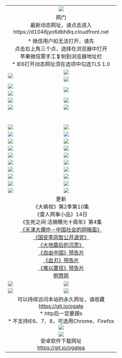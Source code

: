 ﻿<table>
  <tr></tr>
  <tr><td colspan=2 align=center><img src="https://cloud.githubusercontent.com/assets/11880933/13434984/f430fae2-e012-11e5-814f-c2df1e82b247.jpg" /></td></tr>
  <tr><td colspan=2 align=center>网门<br>最新动态网址，请点击进入
<br>https://d1046jyo6dbh8q.cloudfront.net
    </td>
  </tr>
  <tr>
    <td colspan=2 align=center>* 微信用户如无法打开，请先<br>点击右上角三个点，选择在浏览器中打开<br>苹果微信需手工复制到浏览器地址栏
    <br>* IE6打开动态网址须在选项中勾选TLS 1.0</td>
  </tr>
  <tr>
    <td rowspan=2><a href="https://d1046jyo6dbh8q.cloudfront.net/ogUP.aspx?name=11DKC.mp4&list=11DKC" target="_blank"><img src="https://d1046jyo6dbh8q.cloudfront.net/Up/11DKC1.jpg" /></a></td> 
    <td><div><a href="https://d1046jyo6dbh8q.cloudfront.net/ogUP.aspx?name=LRWS.mp4&list=LRWS" target="_blank"><img src="https://d1046jyo6dbh8q.cloudfront.net/Up/LRWS.jpg" /></a></td>
   </tr>
  <tr>
    <td><a href="https://d1046jyo6dbh8q.cloudfront.net/ogNiceVedio.aspx" target="_blank"><img src="https://d1046jyo6dbh8q.cloudfront.net/Up/11TGKDY.jpg" /></a></td>
  </tr>
  <tr>
    <td><a href="https://d1046jyo6dbh8q.cloudfront.net/ogUP.aspx?name=JQR.mp4&count=2" target="_blank"><img src="https://d1046jyo6dbh8q.cloudfront.net/Up/JQR.jpg" /></a></td>   
    <td rowspan=2><a href="https://d1046jyo6dbh8q.cloudfront.net/ogUP.aspx?name=JP.mp4&count=9" target="_blank"><img src="https://d1046jyo6dbh8q.cloudfront.net/Up/JP.jpg" /></td>
  </tr>
  <tr>
    <td><a href="https://d1046jyo6dbh8q.cloudfront.net/ogUP.aspx?name=WH.mp4" target="_blank"><img src="https://d1046jyo6dbh8q.cloudfront.net/Up/WH.jpg" /></a></td>
  </tr>
  <tr>
    <td><a href="https://d1046jyo6dbh8q.cloudfront.net/ogUP.aspx?name=SSZJ.mp4&list=SSZJ" target="_blank"><img src="https://d1046jyo6dbh8q.cloudfront.net/Up/SSZJ.jpg" /></a></td>
    <td><a href="https://d1046jyo6dbh8q.cloudfront.net/ogUP.aspx?name=1XQK.mp4&count=13" target="_blank"><img src="https://d1046jyo6dbh8q.cloudfront.net/Up/1XQK.jpg" /></a</td>
  </tr>
  <tr>
    <td><a href="https://d1046jyo6dbh8q.cloudfront.net/ogUP.aspx?name=ZY.mp4&count=2015:16" target="_blank"><img src="https://d1046jyo6dbh8q.cloudfront.net/Up/ZY.jpg" /></a</td>
    <td><a href="https://d1046jyo6dbh8q.cloudfront.net/ogUP.aspx?name=XTFY.mp4&count=B:2,A:24" target="_blank"><img src="https://d1046jyo6dbh8q.cloudfront.net/Up/XTFY.jpg" /></a></td>
  </tr>
  <!--tr>
    <td><a href="https://d1046jyo6dbh8q.cloudfront.net/ogUP.aspx?name=1LYF.mp4&count=2" target="_blank"><img src="https://cloud.githubusercontent.com/assets/11880933/13720279/6f16eb48-e83f-11e5-9556-90e9d1e24d09.jpg" /></a></td>
    <td><a href="https://d1046jyo6dbh8q.cloudfront.net/ogUP.aspx?name=1ZGC.mp4&count=6" target="_blank"><img src="https://cloud.githubusercontent.com/assets/11880933/13720281/7e0c9044-e83f-11e5-915d-d63d593fef21.jpg" /></a></td>
  </tr>
  <tr>
    <td><a href="https://d1046jyo6dbh8q.cloudfront.net/ogUP.aspx?name=1ZKM.mp4&count=3&current=3" target="_blank"><img src="https://cloud.githubusercontent.com/assets/11880933/13720283/858f1954-e83f-11e5-800b-94708d4ce09e.jpg" /></a></td>  
    <td><a href="https://d1046jyo6dbh8q.cloudfront.net/ogUP.aspx?name=1WWY.mp4&count=6&current=6" target="_blank"><img src="https://cloud.githubusercontent.com/assets/11880933/13720286/8fb0ffa6-e83f-11e5-8873-bfd1abd9ad97.jpg" /></a></td>
  </tr>
  <tr>
    <td><a href="https://d1046jyo6dbh8q.cloudfront.net/ogUP.aspx?name=10JGY.mp4&count=3" target="_blank"><img src="https://cloud.githubusercontent.com/assets/11880933/13720287/99e41986-e83f-11e5-9be2-70cc7ff44cf6.jpg" /></a></td>
    <td><a href="https://d1046jyo6dbh8q.cloudfront.net/ogUP.aspx?name=10CYS.mp4&count=2" target="_blank"><img src="https://cloud.githubusercontent.com/assets/11880933/13720292/a531a128-e83f-11e5-88ec-42f8d394e971.jpg" /></a></td>
  </tr-->
  <tr height="40">
  </tr>
  <tr>
    <td><a href="https://d1046jyo6dbh8q.cloudfront.net/ogUP.aspx?name=4SQQ.mp4&list=4SQQ" target="_blank"><img src="https://d1046jyo6dbh8q.cloudfront.net/Up/4SQQ0.jpg"/></a></td>
    <td><a href="https://d1046jyo6dbh8q.cloudfront.net/ogUP.aspx?name=4SHQ.mp4&list=4SHQ" target="_blank"><img src="https://d1046jyo6dbh8q.cloudfront.net/Up/4SHQ0.jpg"/></a></td>
  </tr>
  <tr>
    <td><a href="https://d1046jyo6dbh8q.cloudfront.net/ogUP.aspx?name=4SZG.mp4&list=4SZG" target="_blank"><img src="https://d1046jyo6dbh8q.cloudfront.net/Up/4SZG0.jpg"/></a></td>
    <td><a href="https://d1046jyo6dbh8q.cloudfront.net/ogUP.aspx?name=4SDJ.mp4&list=4SDJ" target="_blank"><img src="https://d1046jyo6dbh8q.cloudfront.net/Up/4SDJ0.jpg"/></a></td>
  </tr>
  <tr>
    <td><a href="https://d1046jyo6dbh8q.cloudfront.net/ogUP.aspx?name=4SGX.mp4&list=4SGX" target="_blank"><img src="https://d1046jyo6dbh8q.cloudfront.net/Up/4SGX0.jpg"/></a></td>
    <td><a href="https://d1046jyo6dbh8q.cloudfront.net/ogUP.aspx?name=4SHD.mp4&list=4SHD" target="_blank"><img src="https://d1046jyo6dbh8q.cloudfront.net/Up/4SHD0.jpg"/></a></td>
  </tr>
  <tr>
    <td><a href="https://d1046jyo6dbh8q.cloudfront.net/ogUP.aspx?name=4CTX.mp4&list=4CTX" target="_blank"><img src="https://d1046jyo6dbh8q.cloudfront.net/Up/4CTX0.jpg"/></a></td>
    <td><a href="https://d1046jyo6dbh8q.cloudfront.net/ogUP.aspx?name=4CWZ.mp4&list=4CWZ" target="_blank"><img src="https://d1046jyo6dbh8q.cloudfront.net/Up/4CWZ0.jpg"/></a></td>
  </tr>
  <tr>
    <td><a href="https://d1046jyo6dbh8q.cloudfront.net/onUP.aspx?name=https://d1qhweuvr3wm0g.cloudfront.net/" target="_blank"><img src="https://d1046jyo6dbh8q.cloudfront.net/Up/0DTW.jpg"/></a></td>
    <td><a href="https://d1046jyo6dbh8q.cloudfront.net/onUP.aspx?name=https://d240ns8up8earz.cloudfront.net/acenter/" target="_blank"><img src="https://d1046jyo6dbh8q.cloudfront.net/Up/0TDW.jpg" /></a></td>
  </tr>
  <tr>
    <td><a href="https://d1046jyo6dbh8q.cloudfront.net/onUP.aspx?name=https://d4508d6vomz2p.cloudfront.net/gb/nsc413.htm" target="_blank"><img src="https://d1046jyo6dbh8q.cloudfront.net/Up/0DJY.jpg" /></a></td>
    <td><a href="https://d1046jyo6dbh8q.cloudfront.net/onUP.aspx?name=https://d3bxwq7vzudb5l.cloudfront.net/xtr/gb/prog204.html" target="_blank"><img src="https://d1046jyo6dbh8q.cloudfront.net/Up/0XTR.jpg" /></a></td>
  </tr>
  <tr>
    <td><a href="https://d1046jyo6dbh8q.cloudfront.net/onUP.aspx?name=https://d3aj00iefsmfgc.cloudfront.net/" target="_blank"><img src="https://d1046jyo6dbh8q.cloudfront.net/Up/0MHW.jpg" /></a></td>
    <td><a href="https://d1046jyo6dbh8q.cloudfront.net/onUP.aspx?name=https://d1sbg9daat0zu5.cloudfront.net/" target="_blank"><img src="https://d1046jyo6dbh8q.cloudfront.net/Up/0ZJW.jpg" /></a></td>
  </tr>
  <tr>
    <td><a href="https://d1046jyo6dbh8q.cloudfront.net/ogUP.aspx?name=0FG.zip" target="_blank"><img src="https://d1046jyo6dbh8q.cloudfront.net/Up/0FG.jpg" /></a></td>
    <td><a href="https://d1046jyo6dbh8q.cloudfront.net/ogUP.aspx?name=0FGA.apk" target="_blank"><img src="https://d1046jyo6dbh8q.cloudfront.net/Up/0FGA.jpg" /></a></td>
  </tr>
  <tr>
    <td><a href="https://d1046jyo6dbh8q.cloudfront.net/ogUP.aspx?name=0U.zip" target="_blank"><img src="https://d1046jyo6dbh8q.cloudfront.net/Up/0U.jpg" /></a></td>
    <td><a href="https://d1046jyo6dbh8q.cloudfront.net/ogUP.aspx?name=0UA.apk" target="_blank"><img src="https://d1046jyo6dbh8q.cloudfront.net/Up/0UA.jpg" /></a></td>
  </tr>
  <tr>
    <td><a href="https://d1046jyo6dbh8q.cloudfront.net/ogUP.aspx?name=0iPPOTV.zip" target="_blank"><img src="https://d1046jyo6dbh8q.cloudfront.net/Up/0iPPOTV.jpg" /></a></td>
    <td><a href="https://d1046jyo6dbh8q.cloudfront.net/ogUP.aspx?name=0iNTD.apk" target="_blank"><img src="https://d1046jyo6dbh8q.cloudfront.net/Up/0iNTD.jpg" /></a></td>
  </tr>
  <tr>
    <td colspan=2 align=center>更新<br>
      《大裤衩》第2季第10集<br>
      《雷人网事小品》14日<br>
      《生死之间·活摘曝光十周年》第4集</a><br>
      <a href="https://d1046jyo6dbh8q.cloudfront.net/ogUP.aspx?name=4TJDBZ.mp4" target="_blank">《天津大爆炸－中国社会的阴暗面》</a><br>
      <a href="https://d1046jyo6dbh8q.cloudfront.net/ogUP.aspx?name=4LFZ.mp4" target="_blank">《国安李凤智公开退党》</a><br>
      <a href="https://d1046jyo6dbh8q.cloudfront.net/ogUP.aspx?name=4DDZHDCS.mp4" target="_blank">《大地震后的沉思》</a><br>
      <a href="https://d1046jyo6dbh8q.cloudfront.net/ogUP.aspx?name=11ZYZG0.mp4" target="_blank">《自由中国》预告片</a><br>
      <a href="https://d1046jyo6dbh8q.cloudfront.net/ogUP.aspx?name=11XR.mp4" target="_blank">《血刃》预告片</a><br>
      <a href="https://d1046jyo6dbh8q.cloudfront.net/ogUP.aspx?name=11NYZX.mp4&count=2" target="_blank">《难以置信》预告片</a><br>
      <a href="https://d1046jyo6dbh8q.cloudfront.net/onUP.aspx?name=https://www.minghui.org/" target="_blank">明慧网</a></td>
    </td>
  </tr>
  <tr>
    <td><a href="https://d1046jyo6dbh8q.cloudfront.net/ogNice.aspx" target="_blank"><img src="https://cloud.githubusercontent.com/assets/11880933/13720378/f84bb392-e841-11e5-8739-815049dd6ff8.jpg" /></a></td>
    <td><a href="https://d1046jyo6dbh8q.cloudfront.net/onCO.aspx?ob=600%E4%BA%8B%E7%89%A9&op=%E5%A2%9E%E5%88%A0%E6%94%B9&args=WH1~%23%E7%B1%BB%E5%9E%8B6%E6%96%B0%E9%97%BB%7c%23%E7%B1%BB%E5%9E%8B6%E8%AF%84%E8%AE%BA&mode=" target="_blank"><img src="https://cloud.githubusercontent.com/assets/11880933/13720380/04d76a16-e842-11e5-8833-e627daa88802.jpg" /></a></td> 
  </tr>
  <tr>
    <td><a href="https://d1046jyo6dbh8q.cloudfront.net/ogDY.aspx" target="_blank"><img src="https://cloud.githubusercontent.com/assets/11880933/13720384/11817090-e842-11e5-9571-7dc2f1af9f42.jpg" /></a></td>
    <td><a href="https://d1046jyo6dbh8q.cloudfront.net/ogST.aspx" target="_blank"><img src="https://cloud.githubusercontent.com/assets/11880933/13720385/1467ea3c-e842-11e5-86df-c96c9a556aaf.jpg" /></a></td> 
  </tr>
  <!--tr>
    <td colspan=2 align=center>
      <微信可扫描以下临时二维码<br/>https://bit.ly/1mBQHW8<br/><a href="https://d1046jyo6dbh8q.cloudfront.net/Up/0WMGDL3.png" target="_blank"><img src="https://d1046jyo6dbh8q.cloudfront.net/Up/0WMGD3.png"/></a>
  </tr-->
  <tr>
    <td colspan=2 align=center>可以持续访问本站的永久网址，请收藏<br/><a href="https://git.io/ogate" target="_blank">https://git.io/ogate</a><br/>* http后一定要跟s<br/>* 不支持IE6、7、8，可选用Chrome、Firefox<br/><a href="https://d1046jyo6dbh8q.cloudfront.net/Up/0WMGDL2.png" target="_blank"><img src="https://d1046jyo6dbh8q.cloudfront.net/Up/0WMGD2.png"/></a></td>
  </tr>
  <tr>
    <td colspan=2 align=center><a href="https://d1046jyo6dbh8q.cloudfront.net/ogUP.aspx?name=0oGate.apk" target="_blank"><img src="https://cloud.githubusercontent.com/assets/11880933/13720399/75e143ee-e842-11e5-9f0a-1421f423c80f.jpg" /></a><br>安卓软件下载网址<br><a href="https://git.io/ogatea">https://git.io/ogatea</a></td>
  </tr>
  <!--tr>
    <td colspan=2 align=center>可能失效的动态网址
    </td>
  </tr-->
</table>
